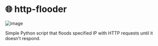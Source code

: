 # 🌐 http-flooder

![image](https://user-images.githubusercontent.com/92758195/140641241-8f37ff5a-9f1b-4f0d-8058-8828b6bda607.png)


Simple Python script that floods specified IP with HTTP requests until it doesn't respond.
